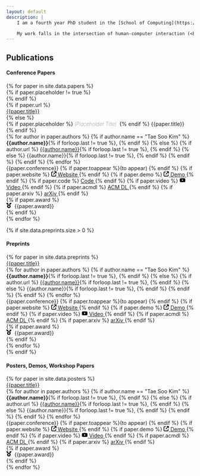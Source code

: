 ```yaml
---
layout: default
description: |
    I am a fourth year PhD student in the [School of Computing](https://cs.kaist.ac.kr/){:target="_blank"} at [KAIST](https://www.kaist.ac.kr/){:target="_blank"}. I work with [Juho Kim](https://juhokim.com/){:target="_blank"} as a member of [KIXLAB](https://www.kixlab.org/){:target="_blank"}.

    My work falls in the intersection of human-computer interaction (<b>HCI</b>) and artificial intelligence (<b>AI</b>), focusing on **interactive alignment**. Specifically, I explore how to <b>disentangle</b> user inputs and AI outputs into <b>interactive components</b> that empower users to (1) <b>iterate</b> on their intents to guide the AI model, and (2) <b>audit</b> that the model's behavior aligns with their intents.
---
```


## Publications

#### Conference Papers

<div>
{% for paper in site.data.papers %}
    <div class="paper-cont">
        {% if paper.placeholder != true %}
            <div class="paper-img-cont" style="background-image:url({{paper.img | relative_url}})"></div>
        {% endif %}
        <div style="flex:1">
            {% if paper.url %}
            <div class="paper-line"><a href="{{paper.url}}" target="_blank">{{paper.title}}</a></div>
            {% else %}
            <div class="paper-line">
                {% if paper.placeholder %}
                <i style="font-weight: 100">(Placeholder Title)</i>&nbsp;
                {% endif %}
                {{paper.title}}
            </div>
            {% endif %}
            <div class="paper-line">
                {% for author in paper.authors %}
                    {% if author.name == "Tae Soo Kim" %}
                        <strong>{{author.name}}</strong>{% if forloop.last != true %}, {% endif %}
                    {% else %}
                        {% if author.url %}
                            <a href="{{author.url}}" target="_blank">{{author.name}}</a>{% if forloop.last != true %}, {% endif %}
                        {% else %}
                            {{author.name}}{% if forloop.last != true %}, {% endif %}
                        {% endif %}
                    {% endif %}
                {% endfor %}
            </div>
            <div class="paper-line">
                <span class="paper-deets">{{paper.conference}} {% if paper.toappear %}(to appear) {% endif %}</span>
                {% if paper.website %}
                    <span class="paper-deets">
                        <a href="{{paper.website}}" target="_blank">
                            <svg xmlns="http://www.w3.org/2000/svg" height="1em" viewBox="0 0 512 512"><!--! Font Awesome Free 6.4.2 by @fontawesome - https://fontawesome.com License - https://fontawesome.com/license (Commercial License) Copyright 2023 Fonticons, Inc. --><path d="M320 0c-17.7 0-32 14.3-32 32s14.3 32 32 32h82.7L201.4 265.4c-12.5 12.5-12.5 32.8 0 45.3s32.8 12.5 45.3 0L448 109.3V192c0 17.7 14.3 32 32 32s32-14.3 32-32V32c0-17.7-14.3-32-32-32H320zM80 32C35.8 32 0 67.8 0 112V432c0 44.2 35.8 80 80 80H400c44.2 0 80-35.8 80-80V320c0-17.7-14.3-32-32-32s-32 14.3-32 32V432c0 8.8-7.2 16-16 16H80c-8.8 0-16-7.2-16-16V112c0-8.8 7.2-16 16-16H192c17.7 0 32-14.3 32-32s-14.3-32-32-32H80z"/></svg>
                            <span>Website</span>
                        </a>
                    </span>
                {% endif %}
                {% if paper.demo %}
                    <span class="paper-deets">
                        <a href="{{paper.demo}}" target="_blank">
                            <svg xmlns="http://www.w3.org/2000/svg" height="1em" viewBox="0 0 512 512"><!--! Font Awesome Free 6.4.2 by @fontawesome - https://fontawesome.com License - https://fontawesome.com/license (Commercial License) Copyright 2023 Fonticons, Inc. --><path d="M320 0c-17.7 0-32 14.3-32 32s14.3 32 32 32h82.7L201.4 265.4c-12.5 12.5-12.5 32.8 0 45.3s32.8 12.5 45.3 0L448 109.3V192c0 17.7 14.3 32 32 32s32-14.3 32-32V32c0-17.7-14.3-32-32-32H320zM80 32C35.8 32 0 67.8 0 112V432c0 44.2 35.8 80 80 80H400c44.2 0 80-35.8 80-80V320c0-17.7-14.3-32-32-32s-32 14.3-32 32V432c0 8.8-7.2 16-16 16H80c-8.8 0-16-7.2-16-16V112c0-8.8 7.2-16 16-16H192c17.7 0 32-14.3 32-32s-14.3-32-32-32H80z"/></svg>
                            <span>Demo</span>
                        </a>
                    </span>
                {% endif %}
                {% if paper.code %}
                    <span class="paper-deets">
                        <a href="{{paper.code}}" target="_blank">
                            <i class="ai ai-github"></i>
                            <span>Code</span>
                        </a>
                    </span>
                {% endif %}
                {% if paper.video %}
                    <span class="paper-deets">
                        <a href="{{paper.video}}" target="_blank">
                            <svg xmlns="http://www.w3.org/2000/svg" height="1em" viewBox="0 0 576 512"><!--! Font Awesome Free 6.4.2 by @fontawesome - https://fontawesome.com License - https://fontawesome.com/license (Commercial License) Copyright 2023 Fonticons, Inc. --><path d="M549.655 124.083c-6.281-23.65-24.787-42.276-48.284-48.597C458.781 64 288 64 288 64S117.22 64 74.629 75.486c-23.497 6.322-42.003 24.947-48.284 48.597-11.412 42.867-11.412 132.305-11.412 132.305s0 89.438 11.412 132.305c6.281 23.65 24.787 41.5 48.284 47.821C117.22 448 288 448 288 448s170.78 0 213.371-11.486c23.497-6.321 42.003-24.171 48.284-47.821 11.412-42.867 11.412-132.305 11.412-132.305s0-89.438-11.412-132.305zm-317.51 213.508V175.185l142.739 81.205-142.739 81.201z"/></svg>
                            <span>Video</span>
                        </a>
                    </span>
                {% endif %}
                {% if paper.acmdl %}
                    <span class="paper-deets">
                        <a href="{{paper.acmdl}}" target="_blank">
                            <i class="ai ai-acmdl"></i>
                            ACM DL
                        </a>
                    </span>
                {% endif %}
                {% if paper.arxiv %}
                    <span class="paper-deets">
                        <a href="{{paper.arxiv}}" target="_blank">
                            <i class="ai ai-arxiv"></i>
                            arXiv
                        </a>
                    </span>
                {% endif %}
            </div>
            {% if paper.award %}
            <div class="paper-line">
                <span class="award">
                    <svg style="margin-right: 4px" xmlns="http://www.w3.org/2000/svg" height="1em" viewBox="0 0 512 512"><!--! Font Awesome Free 6.4.2 by @fontawesome - https://fontawesome.com License - https://fontawesome.com/license (Commercial License) Copyright 2023 Fonticons, Inc. --><path d="M4.1 38.2C1.4 34.2 0 29.4 0 24.6C0 11 11 0 24.6 0H133.9c11.2 0 21.7 5.9 27.4 15.5l68.5 114.1c-48.2 6.1-91.3 28.6-123.4 61.9L4.1 38.2zm503.7 0L405.6 191.5c-32.1-33.3-75.2-55.8-123.4-61.9L350.7 15.5C356.5 5.9 366.9 0 378.1 0H487.4C501 0 512 11 512 24.6c0 4.8-1.4 9.6-4.1 13.6zM80 336a176 176 0 1 1 352 0A176 176 0 1 1 80 336zm184.4-94.9c-3.4-7-13.3-7-16.8 0l-22.4 45.4c-1.4 2.8-4 4.7-7 5.1L168 298.9c-7.7 1.1-10.7 10.5-5.2 16l36.3 35.4c2.2 2.2 3.2 5.2 2.7 8.3l-8.6 49.9c-1.3 7.6 6.7 13.5 13.6 9.9l44.8-23.6c2.7-1.4 6-1.4 8.7 0l44.8 23.6c6.9 3.6 14.9-2.2 13.6-9.9l-8.6-49.9c-.5-3 .5-6.1 2.7-8.3l36.3-35.4c5.6-5.4 2.5-14.8-5.2-16l-50.1-7.3c-3-.4-5.7-2.4-7-5.1l-22.4-45.4z"/></svg>
                    {{paper.award}}
                </span>
            </div>
            {% endif %}
        </div>
    </div>
{% endfor %}
</div>


{% if site.data.preprints.size > 0 %}
#### Preprints

<div>
{% for paper in site.data.preprints %}
    <div class="paper-cont">
        <div class="paper-img-cont" style="background-image:url({{paper.img | relative_url}})"></div>
        <div style="flex:1">
            <div class="paper-line"><a href="{{paper.url}}" target="_blank">{{paper.title}}</a></div>
            <div class="paper-line">
                {% for author in paper.authors %}
                    {% if author.name == "Tae Soo Kim" %}
                        <strong>{{author.name}}</strong>{% if forloop.last != true %}, {% endif %}
                    {% else %}
                        {% if author.url %}
                            <a href="{{author.url}}" target="_blank">{{author.name}}</a>{% if forloop.last != true %}, {% endif %}
                        {% else %}
                            {{author.name}}{% if forloop.last != true %}, {% endif %}
                        {% endif %}
                    {% endif %}
                {% endfor %}
            </div>
            <div class="paper-line">
                <span class="paper-deets">{{paper.conference}} {% if paper.toappear %}(to appear) {% endif %}</span>
                {% if paper.website %}
                    <span class="paper-deets">
                        <a href="{{paper.website}}" target="_blank">
                            <svg xmlns="http://www.w3.org/2000/svg" height="1em" viewBox="0 0 512 512"><!--! Font Awesome Free 6.4.2 by @fontawesome - https://fontawesome.com License - https://fontawesome.com/license (Commercial License) Copyright 2023 Fonticons, Inc. --><path d="M320 0c-17.7 0-32 14.3-32 32s14.3 32 32 32h82.7L201.4 265.4c-12.5 12.5-12.5 32.8 0 45.3s32.8 12.5 45.3 0L448 109.3V192c0 17.7 14.3 32 32 32s32-14.3 32-32V32c0-17.7-14.3-32-32-32H320zM80 32C35.8 32 0 67.8 0 112V432c0 44.2 35.8 80 80 80H400c44.2 0 80-35.8 80-80V320c0-17.7-14.3-32-32-32s-32 14.3-32 32V432c0 8.8-7.2 16-16 16H80c-8.8 0-16-7.2-16-16V112c0-8.8 7.2-16 16-16H192c17.7 0 32-14.3 32-32s-14.3-32-32-32H80z"/></svg>
                            <span>Website</span>
                        </a>
                    </span>
                {% endif %}
                {% if paper.demo %}
                    <span class="paper-deets">
                        <a href="{{paper.demo}}" target="_blank">
                            <svg xmlns="http://www.w3.org/2000/svg" height="1em" viewBox="0 0 512 512"><!--! Font Awesome Free 6.4.2 by @fontawesome - https://fontawesome.com License - https://fontawesome.com/license (Commercial License) Copyright 2023 Fonticons, Inc. --><path d="M320 0c-17.7 0-32 14.3-32 32s14.3 32 32 32h82.7L201.4 265.4c-12.5 12.5-12.5 32.8 0 45.3s32.8 12.5 45.3 0L448 109.3V192c0 17.7 14.3 32 32 32s32-14.3 32-32V32c0-17.7-14.3-32-32-32H320zM80 32C35.8 32 0 67.8 0 112V432c0 44.2 35.8 80 80 80H400c44.2 0 80-35.8 80-80V320c0-17.7-14.3-32-32-32s-32 14.3-32 32V432c0 8.8-7.2 16-16 16H80c-8.8 0-16-7.2-16-16V112c0-8.8 7.2-16 16-16H192c17.7 0 32-14.3 32-32s-14.3-32-32-32H80z"/></svg>
                            <span>Demo</span>
                        </a>
                    </span>
                {% endif %}
                {% if paper.video %}
                    <span class="paper-deets">
                        <a href="{{paper.video}}" target="_blank">
                            <svg xmlns="http://www.w3.org/2000/svg" height="1em" viewBox="0 0 576 512"><!--! Font Awesome Free 6.4.2 by @fontawesome - https://fontawesome.com License - https://fontawesome.com/license (Commercial License) Copyright 2023 Fonticons, Inc. --><path d="M549.655 124.083c-6.281-23.65-24.787-42.276-48.284-48.597C458.781 64 288 64 288 64S117.22 64 74.629 75.486c-23.497 6.322-42.003 24.947-48.284 48.597-11.412 42.867-11.412 132.305-11.412 132.305s0 89.438 11.412 132.305c6.281 23.65 24.787 41.5 48.284 47.821C117.22 448 288 448 288 448s170.78 0 213.371-11.486c23.497-6.321 42.003-24.171 48.284-47.821 11.412-42.867 11.412-132.305 11.412-132.305s0-89.438-11.412-132.305zm-317.51 213.508V175.185l142.739 81.205-142.739 81.201z"/></svg>
                            <span>Video</span>
                        </a>
                    </span>
                {% endif %}
                {% if paper.acmdl %}
                    <span class="paper-deets">
                        <a href="{{paper.acmdl}}" target="_blank">
                            <i class="ai ai-acmdl"></i>
                            ACM DL
                        </a>
                    </span>
                {% endif %}
                {% if paper.arxiv %}
                    <span class="paper-deets">
                        <a href="{{paper.arxiv}}" target="_blank">
                            <i class="ai ai-arxiv"></i>
                            arXiv
                        </a>
                    </span>
                {% endif %}
            </div>
            {% if paper.award %}
            <div class="paper-line">
                <span class="award">
                    <svg style="margin-right: 4px" xmlns="http://www.w3.org/2000/svg" height="1em" viewBox="0 0 512 512"><!--! Font Awesome Free 6.4.2 by @fontawesome - https://fontawesome.com License - https://fontawesome.com/license (Commercial License) Copyright 2023 Fonticons, Inc. --><path d="M4.1 38.2C1.4 34.2 0 29.4 0 24.6C0 11 11 0 24.6 0H133.9c11.2 0 21.7 5.9 27.4 15.5l68.5 114.1c-48.2 6.1-91.3 28.6-123.4 61.9L4.1 38.2zm503.7 0L405.6 191.5c-32.1-33.3-75.2-55.8-123.4-61.9L350.7 15.5C356.5 5.9 366.9 0 378.1 0H487.4C501 0 512 11 512 24.6c0 4.8-1.4 9.6-4.1 13.6zM80 336a176 176 0 1 1 352 0A176 176 0 1 1 80 336zm184.4-94.9c-3.4-7-13.3-7-16.8 0l-22.4 45.4c-1.4 2.8-4 4.7-7 5.1L168 298.9c-7.7 1.1-10.7 10.5-5.2 16l36.3 35.4c2.2 2.2 3.2 5.2 2.7 8.3l-8.6 49.9c-1.3 7.6 6.7 13.5 13.6 9.9l44.8-23.6c2.7-1.4 6-1.4 8.7 0l44.8 23.6c6.9 3.6 14.9-2.2 13.6-9.9l-8.6-49.9c-.5-3 .5-6.1 2.7-8.3l36.3-35.4c5.6-5.4 2.5-14.8-5.2-16l-50.1-7.3c-3-.4-5.7-2.4-7-5.1l-22.4-45.4z"/></svg>
                    {{paper.award}}
                </span>
            </div>
            {% endif %}
        </div>
    </div>
{% endfor %}
</div>
{% endif %}

#### Posters, Demos, Workshop Papers

<div>
{% for paper in site.data.posters %}
    <div class="poster-cont">
        <div class="paper-line"><a href="{{paper.url}}" target="_blank">{{paper.title}}</a></div>
        <div class="paper-line">
            {% for author in paper.authors %}
                {% if author.name == "Tae Soo Kim" %}
                    <strong>{{author.name}}</strong>{% if forloop.last != true %}, {% endif %}
                {% else %}
                    {% if author.url %}
                        <a href="{{author.url}}" target="_blank">{{author.name}}</a>{% if forloop.last != true %}, {% endif %}
                    {% else %}
                        {{author.name}}{% if forloop.last != true %}, {% endif %}
                    {% endif %}
                {% endif %}
            {% endfor %}
        </div>
        <div class="paper-line">
            <span class="paper-deets">{{paper.conference}} {% if paper.toappear %}(to appear) {% endif %}</span>
            {% if paper.website %}
                <span class="paper-deets">
                    <a href="{{paper.website}}" target="_blank">
                        <svg xmlns="http://www.w3.org/2000/svg" height="1em" viewBox="0 0 512 512"><!--! Font Awesome Free 6.4.2 by @fontawesome - https://fontawesome.com License - https://fontawesome.com/license (Commercial License) Copyright 2023 Fonticons, Inc. --><path d="M320 0c-17.7 0-32 14.3-32 32s14.3 32 32 32h82.7L201.4 265.4c-12.5 12.5-12.5 32.8 0 45.3s32.8 12.5 45.3 0L448 109.3V192c0 17.7 14.3 32 32 32s32-14.3 32-32V32c0-17.7-14.3-32-32-32H320zM80 32C35.8 32 0 67.8 0 112V432c0 44.2 35.8 80 80 80H400c44.2 0 80-35.8 80-80V320c0-17.7-14.3-32-32-32s-32 14.3-32 32V432c0 8.8-7.2 16-16 16H80c-8.8 0-16-7.2-16-16V112c0-8.8 7.2-16 16-16H192c17.7 0 32-14.3 32-32s-14.3-32-32-32H80z"/></svg>
                        <span>Website</span>
                    </a>
                </span>
            {% endif %}
            {% if paper.demo %}
                <span class="paper-deets">
                    <a href="{{paper.demo}}" target="_blank">
                        <svg xmlns="http://www.w3.org/2000/svg" height="1em" viewBox="0 0 512 512"><!--! Font Awesome Free 6.4.2 by @fontawesome - https://fontawesome.com License - https://fontawesome.com/license (Commercial License) Copyright 2023 Fonticons, Inc. --><path d="M320 0c-17.7 0-32 14.3-32 32s14.3 32 32 32h82.7L201.4 265.4c-12.5 12.5-12.5 32.8 0 45.3s32.8 12.5 45.3 0L448 109.3V192c0 17.7 14.3 32 32 32s32-14.3 32-32V32c0-17.7-14.3-32-32-32H320zM80 32C35.8 32 0 67.8 0 112V432c0 44.2 35.8 80 80 80H400c44.2 0 80-35.8 80-80V320c0-17.7-14.3-32-32-32s-32 14.3-32 32V432c0 8.8-7.2 16-16 16H80c-8.8 0-16-7.2-16-16V112c0-8.8 7.2-16 16-16H192c17.7 0 32-14.3 32-32s-14.3-32-32-32H80z"/></svg>
                        <span>Demo</span>
                    </a>
                </span>
            {% endif %}
            {% if paper.video %}
                <span class="paper-deets">
                    <a href="{{paper.video}}" target="_blank">
                        <svg xmlns="http://www.w3.org/2000/svg" height="1em" viewBox="0 0 576 512"><!--! Font Awesome Free 6.4.2 by @fontawesome - https://fontawesome.com License - https://fontawesome.com/license (Commercial License) Copyright 2023 Fonticons, Inc. --><path d="M549.655 124.083c-6.281-23.65-24.787-42.276-48.284-48.597C458.781 64 288 64 288 64S117.22 64 74.629 75.486c-23.497 6.322-42.003 24.947-48.284 48.597-11.412 42.867-11.412 132.305-11.412 132.305s0 89.438 11.412 132.305c6.281 23.65 24.787 41.5 48.284 47.821C117.22 448 288 448 288 448s170.78 0 213.371-11.486c23.497-6.321 42.003-24.171 48.284-47.821 11.412-42.867 11.412-132.305 11.412-132.305s0-89.438-11.412-132.305zm-317.51 213.508V175.185l142.739 81.205-142.739 81.201z"/></svg>
                        <span>Video</span>
                    </a>
                </span>
            {% endif %}
            {% if paper.acmdl %}
                <span class="paper-deets">
                    <a href="{{paper.acmdl}}" target="_blank">
                        <i class="ai ai-acmdl"></i>
                        ACM DL
                    </a>
                </span>
            {% endif %}
            {% if paper.arxiv %}
                <span class="paper-deets">
                    <a href="{{paper.arxiv}}" target="_blank">
                        <i class="ai ai-arxiv"></i>
                        arXiv
                    </a>
                </span>
            {% endif %}
        </div>
        {% if paper.award %}
        <div class="paper-line">
            <span class="award">
                <svg style="margin-right: 4px" xmlns="http://www.w3.org/2000/svg" height="1em" viewBox="0 0 512 512"><!--! Font Awesome Free 6.4.2 by @fontawesome - https://fontawesome.com License - https://fontawesome.com/license (Commercial License) Copyright 2023 Fonticons, Inc. --><path d="M4.1 38.2C1.4 34.2 0 29.4 0 24.6C0 11 11 0 24.6 0H133.9c11.2 0 21.7 5.9 27.4 15.5l68.5 114.1c-48.2 6.1-91.3 28.6-123.4 61.9L4.1 38.2zm503.7 0L405.6 191.5c-32.1-33.3-75.2-55.8-123.4-61.9L350.7 15.5C356.5 5.9 366.9 0 378.1 0H487.4C501 0 512 11 512 24.6c0 4.8-1.4 9.6-4.1 13.6zM80 336a176 176 0 1 1 352 0A176 176 0 1 1 80 336zm184.4-94.9c-3.4-7-13.3-7-16.8 0l-22.4 45.4c-1.4 2.8-4 4.7-7 5.1L168 298.9c-7.7 1.1-10.7 10.5-5.2 16l36.3 35.4c2.2 2.2 3.2 5.2 2.7 8.3l-8.6 49.9c-1.3 7.6 6.7 13.5 13.6 9.9l44.8-23.6c2.7-1.4 6-1.4 8.7 0l44.8 23.6c6.9 3.6 14.9-2.2 13.6-9.9l-8.6-49.9c-.5-3 .5-6.1 2.7-8.3l36.3-35.4c5.6-5.4 2.5-14.8-5.2-16l-50.1-7.3c-3-.4-5.7-2.4-7-5.1l-22.4-45.4z"/></svg>
                {{paper.award}}
            </span>
        </div>
        {% endif %}
    </div>
{% endfor %}
</div>
